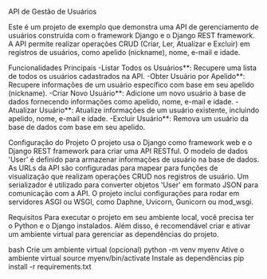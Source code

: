 API de Gestão de Usuários
  
Este é um projeto de exemplo que demonstra uma API de gerenciamento de usuários construída com o framework Django e o Django REST framework. A API permite realizar operações CRUD (Criar, Ler, Atualizar e Excluir) em registros de usuários, como apelido (nickname), nome, e-mail e idade.

Funcionalidades Principais 
-Listar Todos os Usuários**: Recupere uma lista de todos os usuários cadastrados na API. 
-Obter Usuário por Apelido**: Recupere informações de um usuário específico com base em seu apelido (nickname). 
-Criar Novo Usuário**: Adicione um novo usuário à base de dados fornecendo informações como apelido, nome, e-mail e idade. 
-Atualizar Usuário**: Atualize informações de um usuário existente, incluindo apelido, nome, e-mail e idade. 
-Excluir Usuário**: Remova um usuário da base de dados com base em seu apelido. 

Configuração do Projeto 
 O projeto usa o Django como framework web e o Django REST framework para criar uma API RESTful. 
 O modelo de dados 'User' é definido para armazenar informações de usuário na base de dados. 
 As URLs da API são configuradas para mapear para funções de visualização que realizam operações CRUD nos registros de usuário. 
 Um serializador é utilizado para converter objetos 'User' em formato JSON para comunicação com a API. 
 O projeto inclui configurações para rodar em servidores ASGI ou WSGI, como Daphne, Uvicorn, Gunicorn ou mod_wsgi. 
 
Requisitos 
 Para executar o projeto em seu ambiente local, você precisa ter o Python e o Django instalados. Além disso, é recomendável criar e ativar um ambiente virtual para gerenciar as dependências do projeto.

bash
 Crie um ambiente virtual (opcional) python -m venv myenv 
 Ative o ambiente virtual source myenv/bin/activate 
 Instale as dependências pip install -r requirements.txt
